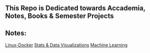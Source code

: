 ## This Repo is Dedicated towards Accademia, Notes, Books & Semester Projects

## Notes:
 [Linux-Docker](https://dolomite-sloth-747.notion.site/Linux-Docker-4c4d6f82c8684e59b086a6e0dad2271e?pvs=74)
 [Stats & Data Visualizations](https://www.notion.so/Stats-Data-Visualizations-233e1344d1a28047a791f5d0726bcf63?source=copy_link)
 [Machine Learning](https://www.notion.so/Machine-Learning-244e1344d1a280da8184daca6ee5910a?source=copy_link)
